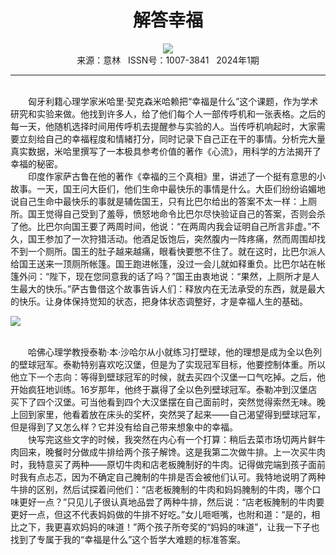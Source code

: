 # <center>解答幸福</center>

<div align=center><img src="http://fslib.vip.qikan.cn/img.ashx?key=%d7%f7%d5%df%a3%ba%c1%f7%c4%ee%d6%e9"></div>

<center>来源：意林   ISSN号：1007-3841   2024年1期</center>

* * *

<br>　　匈牙利籍心理学家米哈里·契克森米哈赖把“幸福是什么”这个课题，作为学术研究和实验来做。他找到许多人，给了他们每个人一部传呼机和一张表格。之后的每一天，他随机选择时间用传呼机去提醒参与实验的人。当传呼机响起时，大家需要立刻给自己的幸福程度和情緒打分，同时记录下自己正在干的事情。分析完大量真实数据，米哈里撰写了一本极具参考价值的著作《心流》，用科学的方法揭开了幸福的秘密。  
　　印度作家萨古鲁在他的著作《幸福的三个真相》里，讲述了一个挺有意思的小故事。一天，国王问大臣们，他们生命中最快乐的事情是什么。大臣们纷纷谄媚地说自己生命中最快乐的事就是辅佐国王，只有比巴尔给出的答案不太一样：上厕所。国王觉得自己受到了羞辱，愤怒地命令比巴尔尽快验证自己的答案，否则会杀了他。比巴尔向国王要了两周时间，他说：“在两周内我会证明自己所言非虚。”不久，国王参加了一次狩猎活动。他酒足饭饱后，突然腹内一阵疼痛，然而周围却找不到一个厕所。国王的肚子越来越痛，眼看快要憋不住了。就在这时，比巴尔派人给国王送来一顶厕所帐篷。国王跑进帐篷，没过一会儿就如释重负。比巴尔站在帐篷外问：“陛下，现在您同意我的话了吗？”国王由衷地说：“果然，上厕所才是人生最大的快乐。”萨古鲁借这个故事告诉人们：释放内在无法承受的东西，就是最大的快乐。让身体保持觉知的状态，把身体状态调整好，才是幸福人生的基础。

![](http://img.resource.qikan.cn/markvip/qkimages/yili/yili202401/yili20240105-1-l.jpg)

  
<br>　　哈佛心理学教授泰勒·本·沙哈尔从小就练习打壁球，他的理想是成为全以色列的壁球冠军。泰勒特别喜欢吃汉堡，但是为了实现冠军目标，他要控制体重。所以他立下一个志向：等得到壁球冠军的时候，就去买四个汉堡一口气吃掉。之后，他开始疯狂地训练。16岁那年，他终于赢得了全以色列壁球冠军。泰勒冲到汉堡店买下了四个汉堡。可当他看到四个大汉堡摆在自己面前时，突然觉得索然无味。晚上回到家里，他看着放在床头的奖杯，突然哭了起来——自己渴望得到壁球冠军，但是得到了又怎么样？它并没有给自己带来想象中的幸福。  
　　快写完这些文字的时候，我突然在内心有一个打算：稍后去菜市场切两片鲜牛肉回来，晚餐时分做成牛排给两个孩子解馋。这是我第二次做牛排。上一次买牛肉时，我特意买了两种——原切牛肉和店老板腌制好的牛肉。记得做完端到孩子面前时我有点忐忑，因为不确定自己腌制的牛排是否会被他们认可。我特地说明了两种牛排的区别，然后试探着问他们：“店老板腌制的牛肉和妈妈腌制的牛肉，哪个口味更好一点？”只见儿子很认真地品尝了两种牛排，然后说：“店老板腌制的牛肉要更好一点，但这不代表妈妈做的牛排不好吃。”女儿咂咂嘴，也附和道：“是的，相比之下，我更喜欢妈妈的味道！”两个孩子所夸奖的“妈妈的味道”，让我一下子也找到了专属于我的“幸福是什么”这个哲学大难题的标准答案。
